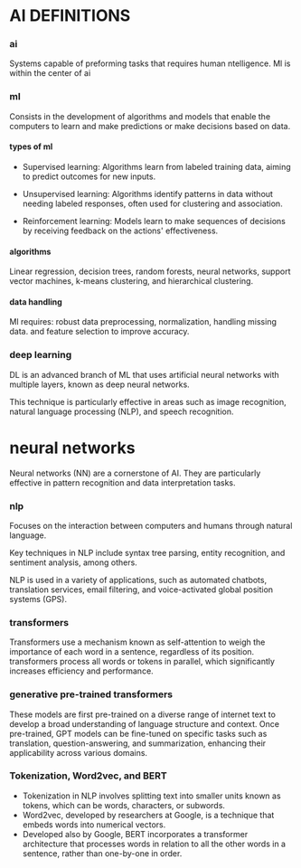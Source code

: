 # AI DEFINITIONS

### ai
Systems capable of preforming tasks that requires human ntelligence. Ml is within the center of ai

### ml
Consists in the development of algorithms and models that enable the computers to learn and make predictions or make decisions based on data.

#### types of ml
- Supervised learning: Algorithms learn from labeled training data, aiming to predict outcomes for new inputs.

- Unsupervised learning: Algorithms identify patterns in data without needing labeled responses, often used for clustering and association.

- Reinforcement learning: Models learn to make sequences of decisions by receiving feedback on the actions' effectiveness.

#### algorithms
Linear regression, decision trees, random forests, neural networks, support vector machines, k-means clustering, and hierarchical clustering.

#### data handling
Ml requires: robust data preprocessing, normalization, handling missing data. and feature selection to improve accuracy.

### deep learning
DL is an advanced branch of ML that uses artificial neural networks with multiple layers, known as deep neural networks. 

This technique is particularly effective in areas such as image recognition, natural language processing (NLP), and speech recognition.

# neural networks
Neural networks (NN) are a cornerstone of AI. They are particularly effective in pattern recognition and data interpretation tasks.

### nlp
Focuses on the interaction between computers and humans through natural language. 

Key techniques in NLP include syntax tree parsing, entity recognition, and sentiment analysis, among others. 

NLP is used in a variety of applications, such as automated chatbots, translation services, email filtering, and voice-activated global position systems (GPS).

### transformers
Transformers use a mechanism known as self-attention to weigh the importance of each word in a sentence, regardless of its position. transformers process all words or tokens in parallel, which significantly increases efficiency and performance.

### generative pre-trained transformers
These models are first pre-trained on a diverse range of internet text to develop a broad understanding of language structure and context. Once pre-trained, GPT models can be fine-tuned on specific tasks such as translation, question-answering, and summarization, enhancing their applicability across various domains. 

### Tokenization, Word2vec, and BERT
- Tokenization in NLP involves splitting text into smaller units known as tokens, which can be words, characters, or subwords. 
- Word2vec, developed by researchers at Google, is a technique that embeds words into numerical vectors.
- Developed also by Google, BERT incorporates a transformer architecture that processes words in relation to all the other words in a sentence, rather than one-by-one in order. 